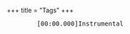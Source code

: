 +++
title = "Tags"
+++

<link rel="stylesheet" href="../../css/APlayer.min.css">
<div id="aplayer">
	<pre class="aplayer-lrc-content">
        [00:00.000]Instrumental
    </pre>
</div>
<script src="../../js/APlayer.min.js"></script>

<script>
const ap = new APlayer({
    container: document.getElementById('aplayer'),
	fixed: false,
	mini: false,
	autoplay: false,
	theme: '#b7daff',
	loop: 'all',
	order: 'list',
	preload: 'auto',
	volume: 0.8,
    audio: [{
		name: 'The Voice in My Heart',
		artist: 'Evan Call',
        url: '../../music/The Voice in My Heart-Evan Call.mp3',
		cover: '../../music/The Voice in My Heart-Evan Call.jpg',
		mutex: true,
		listFolded: true,
    }],
	lrcType: 2,
});
</script>